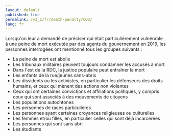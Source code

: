 ```yaml
---
layout: default
published: true
permalink: /v3_1/fr/death-penalty/COD/
lang: fr
---
```

Lorsqu'on leur a demandé de préciser qui était particulièrement vulnérable à une peine de mort exécutée par des agents du gouvernement en 2019, les personnes interrogées ont mentionné tous les groupes suivants :

- La peine de mort est abolie
- Les tribunaux militaires peuvent toujours condamner les accusés à mort
- Dans l'est de la RDC, la justice populaire peut entraîner la mort
- Les enfants de la rue/jeunes sans-abris
- Les dissidents ou les activistes, en particulier les défenseurs des droits humains, et ceux qui mènent des actions non violentes
- Ceux qui ont certaines convictions et affiliations politiques, y compris ceux qui sont associés à des mouvements de citoyens
- Les populations autochtones
- Les personnes de races particulières
- Les personnes ayant certaines croyances religieuses ou culturelles
- Les femmes et/ou filles, en particulier celles qui sont déjà incarcérées
- Les personnes qui sont sans abri
- Les étudiants



